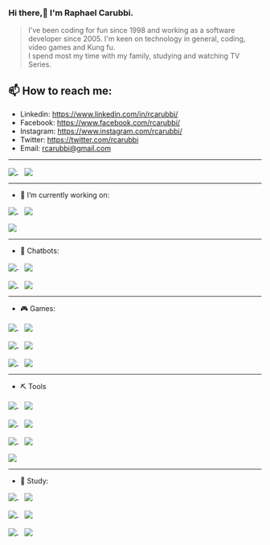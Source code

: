 ### Hi there,👋 I'm Raphael Carubbi. 

> I've been coding for fun since 1998 and working as a software developer since 2005.
> I'm keen on technology in general, coding, video games and Kung fu.  
> I spend most my time with my family, studying and watching TV Series.  

## 📫 How to reach me: 

* Linkedin: https://www.linkedin.com/in/rcarubbi/
* Facebook: https://www.facebook.com/rcarubbi/
* Instagram: https://www.instagram.com/rcarubbi/
* Twitter: https://twitter.com/rcarubbi
* Email: rcarubbi@gmail.com

---

<a href="https://github.com/rcarubbi">
  <img align="center" src="https://github-readme-stats.vercel.app/api?username=rcarubbi&count_private=true&show_icons=true&theme=darcula" />
</a>
&nbsp;&nbsp;
<a href="https://github.com/rcarubbi?tab=repositories&q=&type=&language=&sort=">
  <img align="center" src="https://github-readme-stats.vercel.app/api/top-langs/?username=rcarubbi&langs_count=8&theme=darcula&layout=compact" />
</a>

---

- 🔭 I’m currently working on:
  
<a href="https://github.com/rcarubbi/ReactBlocklyEditor">
  <img align="center" src="https://github-readme-stats.vercel.app/api/pin/?username=rcarubbi&repo=ReactBlocklyEditor&theme=darcula" />
</a> 
&nbsp;&nbsp;
<a href="https://github.com/rcarubbi/Carubbi.ChatbotStudio">
  <img align="center" src="https://github-readme-stats.vercel.app/api/pin/?username=rcarubbi&repo=Carubbi.ChatbotStudio&theme=darcula" />
</a>
<br />
<br />
<a href="https://github.com/rcarubbi/Smart.LMS">
  <img align="center" src="https://github-readme-stats.vercel.app/api/pin/?username=rcarubbi&repo=Smart.LMS&theme=darcula" />
</a>

---

- 🤖 Chatbots:

<a href="https://github.com/rcarubbi/Carubbi.Microsoft.Bot.Builder.SelectableLocation">
  <img align="center" src="https://github-readme-stats.vercel.app/api/pin/?username=rcarubbi&repo=Carubbi.Microsoft.Bot.Builder.SelectableLocation&theme=darcula" />
</a>
&nbsp;&nbsp;
<a href="https://github.com/rcarubbi/EchoBotV3LocalDBTemplate">
  <img align="center" src="https://github-readme-stats.vercel.app/api/pin/?username=rcarubbi&repo=EchoBotV3LocalDBTemplate&theme=darcula" />
</a>
<br />
<br />
<a href="https://github.com/rcarubbi/CarStoreBot">
  <img align="center" src="https://github-readme-stats.vercel.app/api/pin/?username=rcarubbi&repo=CarStoreBot&theme=darcula" />
</a>
&nbsp;&nbsp;
<a href="https://github.com/rcarubbi/HealthcareBot">
  <img align="center" src="https://github-readme-stats.vercel.app/api/pin/?username=rcarubbi&repo=HealthcareBot&theme=darcula" />
</a>

---

- 🎮 Games:
 
<a href="https://github.com/rcarubbi/doom-fire">
  <img align="center" src="https://github-readme-stats.vercel.app/api/pin/?username=rcarubbi&repo=doom-fire&theme=darcula" />
</a>
&nbsp;&nbsp;
<a href="https://github.com/rcarubbi/ytb_snake_js">
  <img align="center" src="https://github-readme-stats.vercel.app/api/pin/?username=rcarubbi&repo=ytb_snake_js&theme=darcula" />
</a>
<br />
<br />
<a href="https://github.com/rcarubbi/Carubbi.Cards">
  <img align="center" src="https://github-readme-stats.vercel.app/api/pin/?username=rcarubbi&repo=Carubbi.Cards&theme=darcula" />
</a>
&nbsp;&nbsp;
<a href="https://github.com/rcarubbi/Carubbi.Sudoku">
  <img align="center" src="https://github-readme-stats.vercel.app/api/pin/?username=rcarubbi&repo=Carubbi.Sudoku&theme=darcula" />
</a>
<br />
<br />
<a href="https://github.com/rcarubbi/pathfinder">
  <img align="center" src="https://github-readme-stats.vercel.app/api/pin/?username=rcarubbi&repo=pathfinder&theme=darcula" />
</a>
&nbsp;&nbsp;
<a href="https://github.com/rcarubbi/LotoFacilAnalyzer">
  <img align="center" src="https://github-readme-stats.vercel.app/api/pin/?username=rcarubbi&repo=LotoFacilAnalyzer&theme=darcula" />
</a>

---

- ⛏️ Tools

<a href="https://github.com/rcarubbi/Carubbi-AudioConverter-Api">
  <img align="center" src="https://github-readme-stats.vercel.app/api/pin/?username=rcarubbi&repo=Carubbi-AudioConverter-Api&theme=darcula" />
</a>
&nbsp;&nbsp;
<a href="https://github.com/rcarubbi/Carubbi.StateMachine">
  <img align="center" src="https://github-readme-stats.vercel.app/api/pin/?username=rcarubbi&repo=Carubbi.StateMachine&theme=darcula" />
</a>
<br />
<br />
<a href="https://github.com/rcarubbi/Carubbi.DiffAnalyzer">
  <img align="center" src="https://github-readme-stats.vercel.app/api/pin/?username=rcarubbi&repo=Carubbi.DiffAnalyzer&theme=darcula" />
</a>
&nbsp;&nbsp;
<a href="https://github.com/rcarubbi/Carubbi.Communication">
  <img align="center" src="https://github-readme-stats.vercel.app/api/pin/?username=rcarubbi&repo=Carubbi.Communication&theme=darcula" />
</a>
<br />
<br />
<a href="https://github.com/rcarubbi/Carubbi.Mainframe">
  <img align="center" src="https://github-readme-stats.vercel.app/api/pin/?username=rcarubbi&repo=Carubbi.Mainframe&theme=darcula" />
</a>
&nbsp;&nbsp;
<a href="https://github.com/rcarubbi/Carubbi.CaptchaBreaker">
  <img align="center" src="https://github-readme-stats.vercel.app/api/pin/?username=rcarubbi&repo=Carubbi.CaptchaBreaker&theme=darcula" />
</a>
<br />
<br />
<a href="https://github.com/rcarubbi/Carubbi.CurrencyWriter">
  <img align="center" src="https://github-readme-stats.vercel.app/api/pin/?username=rcarubbi&repo=Carubbi.CurrencyWriter&theme=darcula" />
</a> 

---

- 📖 Study: 
 
<a href="https://github.com/rcarubbi/rabbitmqcourse">
  <img align="center" src="https://github-readme-stats.vercel.app/api/pin/?username=rcarubbi&repo=rabbitmqcourse&theme=darcula" />
</a>
&nbsp;&nbsp;
<a href="https://github.com/rcarubbi/CAnsi-DataStructures">
  <img align="center" src="https://github-readme-stats.vercel.app/api/pin/?username=rcarubbi&repo=CAnsi-DataStructures&theme=darcula" />
</a>
<br />
<br />
<a href="https://github.com/rcarubbi/ProjetosArduino">
  <img align="center" src="https://github-readme-stats.vercel.app/api/pin/?username=rcarubbi&repo=ProjetosArduino&theme=darcula" />
</a>
&nbsp;&nbsp;
<a href="https://github.com/rcarubbi/BlockchainPOC">
  <img align="center" src="https://github-readme-stats.vercel.app/api/pin/?username=rcarubbi&repo=BlockchainPOC&theme=darcula" />
</a>
<br />
<br />
<a href="https://github.com/rcarubbi/curso-android">
  <img align="center" src="https://github-readme-stats.vercel.app/api/pin/?username=rcarubbi&repo=curso-android&theme=darcula" />
</a>
&nbsp;&nbsp;
<a href="https://github.com/rcarubbi/WebRTCPOC">
  <img align="center" src="https://github-readme-stats.vercel.app/api/pin/?username=rcarubbi&repo=WebRTCPOC&theme=darcula" />
</a>
